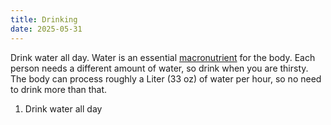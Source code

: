 ```yaml
---
title: Drinking
date: 2025-05-31
---
```

Drink water all day. Water is an essential [macronutrient](/eating-macronutrients) for the body. Each person needs a different amount of water, so drink when you are thirsty. The body can process roughly a Liter (33 oz) of water per hour, so no need to drink more than that.

1. Drink water all day
